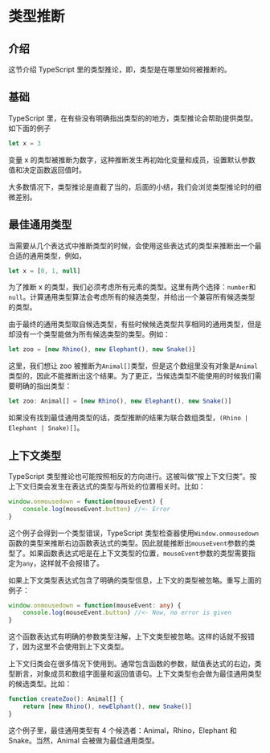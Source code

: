 # 类型推断

## 介绍

这节介绍 TypeScript 里的类型推论，即，类型是在哪里如何被推断的。

## 基础

TypeScript 里，在有些没有明确指出类型的的地方，类型推论会帮助提供类型。如下面的例子

```typescript
let x = 3
```

变量 x 的类型被推断为数字，这种推断发生再初始化变量和成员，设置默认参数值和决定函数返回值时。

大多数情况下，类型推论是直截了当的，后面的小结，我们会浏览类型推论时的细微差别。

## 最佳通用类型

当需要从几个表达式中推断类型的时候，会使用这些表达式的类型来推断出一个最合适的通用类型，例如，

```typescript
let x = [0, 1, null]
```

为了推断 x 的类型，我们必须考虑所有元素的类型。这里有两个选择：`number`和`null`。计算通用类型算法会考虑所有的候选类型，并给出一个兼容所有候选类型的类型。

由于最终的通用类型取自候选类型，有些时候候选类型共享相同的通用类型，但是却没有一个类型能做为所有候选类型的类型。例如：

```typescript
let zoo = [new Rhino(), new Elephant(), new Snake()]
```

这里，我们想让 zoo 被推断为`Animal[]`类型，但是这个数组里没有对象是`Animal`类型的，因此不能推断出这个结果。为了更正，当候选类型不能使用的时候我们需要明确的指出类型：

```typescript
let zoo: Animal[] = [new Rhino(), new Elephant(), new Snake()]
```

如果没有找到最佳通用类型的话，类型推断的结果为联合数组类型，`(Rhino | Elephant | Snake)[]`。

## 上下文类型

TypeScript 类型推论也可能按照相反的方向进行。这被叫做“按上下文归类”。按上下文归类会发生在表达式的类型与所处的位置相关时。比如：

```typescript
window.onmousedown = function(mouseEvent) {
	console.log(mouseEvent.button) //<- Error
}
```

这个例子会得到一个类型错误，TypeScript 类型检查器使用`Window.onmousedown` 函数的类型来推断右边函数表达式的类型。因此就能推断出`mouseEvent`参数的类型了。如果函数表达式吧是在上下文类型的位置，`mouseEvent`参数的类型需要指定为`any`，这样就不会报错了。

如果上下文类型表达式包含了明确的类型信息，上下文的类型被忽略。重写上面的例子：

```typescript
window.onmousedown = function(mouseEvent: any) {
	console.log(mouseEvent.button) //<- Now, no error is given
}
```

这个函数表达式有明确的参数类型注解，上下文类型被忽略。这样的话就不报错了，因为这里不会使用到上下文类型。

上下文归类会在很多情况下使用到。通常包含函数的参数，赋值表达式的右边，类型断言，对象成员和数组字面量和返回值语句。上下文类型也会做为最佳通用类型的候选类型。比如：

```typescript
function createZoo(): Animal[] {
	return [new Rhino(), newElphant(), new Snake()]
}
```

这个例子里，最佳通用类型有 4 个候选者：Animal，Rhino，Elephant 和 Snake。当然，Animal 会被做为最佳通用类型。

